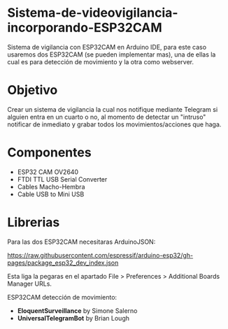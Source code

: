 # Sistema-de-videovigilancia-incorporando-ESP32CAM

Sistema de vigilancia con ESP32CAM en Arduino IDE, para este caso usaremos dos ESP32CAM (se pueden implementar mas), una de ellas la cual es para detección de movimiento y la otra como webserver.

# Objetivo
Crear un sistema de vigilancia la cual nos notifique mediante Telegram si alguien entra en un cuarto o no, al momento de detectar un "intruso" notificar de inmediato y grabar todos los movimientos/acciones que haga.


# Componentes
* ESP32 CAM OV2640
* FTDI TTL USB Serial Converter
* Cables Macho-Hembra
* Cable USB to Mini USB




# Librerias
Para las dos ESP32CAM necesitaras ArduinoJSON:

https://raw.githubusercontent.com/espressif/arduino-esp32/gh-pages/package_esp32_dev_index.json

Esta liga la pegaras en el apartado  File > Preferences > Additional Boards Manager URLs.

ESP32CAM detección de movimiento:
* **EloquentSurveillance** by Simone Salerno
* **UniversalTelegramBot** by Brian Lough
